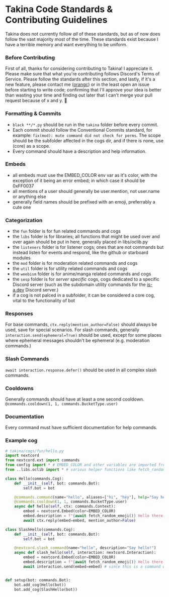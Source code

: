 # Takina Code Standards & Contributing Guidelines
Takina does not currently follow *all* of these standards, but as of now does follow the vast majority most of the time. These standards exist because I have a terrible memory and want everything to be uniform.

### Before Contributing
First of all, thanks for considering contributing to Takina! I appreciate it. Please make sure that what you're contributing follows Discord's Terms of Service. Please follow the standards after this section, and lastly, if it's a new feature, please contact me ([orangc](https://orangc.net)) or in the least open an issue before starting to write code; confirming that I'll approve your idea is better than wasting your time and finding out later that I can't merge your pull request because of x and y. 💖

### Formatting & Commits
- `black **/*.py` should be run in the `takina` folder before every commit.
- Each commit should follow the Conventional Commits standard, for example: `fix(mod): mute command did not check for perms`. The scope should be the subfolder affected in the cogs dir, and if there is none, use (core) as a scope.
- Every command should have a description and help information.

### Embeds
- all embeds must use the EMBED_COLOR env var as it's color, with the exception of it being an error embed; in which case it should be 0xFF0037
- all mentions of a user should generally be user.mention, not user.name or anything else
- generally field names should be prefixed with an emoji, preferrably a cute one

### Categorization
- the `fun` folder is for fun related commands and cogs
- the `libs` folder is for libraries; all functions that might be used over and over again should be put in here, generally placed in libs/oclib.py
- the `listeners` folder is for listener cogs; ones that are not commands but instead listen for events and respond, like the github or starboard modules
- the `mod` folder is for moderation related commands and cogs
- the `util` folder is for utility related commands and cogs
- the `weebism` folder is for anime/manga related commands and cogs
- the `sesp` folder is for *server specific* cogs, cogs dedicated to a specific Discord server (such as the subdomain utility commands for the [is-a.dev](https://is-a.dev) Discord server.)
- if a cog is not palced in a subfolder, it can be considered a core cog, vital to the functionality of bot

### Responses
For base commands, `ctx.reply(mention_author=False)` should always be used, save for special scenarios.
For slash commands, generally `interaction.send(ephemeral=True)` should be used, except for some places where ephemeral messages shouldn't be ephemeral (e.g. moderation commands.)

### Slash Commands
`await interaction.response.defer()` should be used in all complex slash commands.

### Cooldowns
Generally commands should have at least a one second cooldown.
`@commands.cooldown(1, 1, commands.BucketType.user)`

### Documentation
Every command must have sufficient documentation for help commands.

### Example cog
```py
# takina/cogs/fun/hello.py
import nextcord
from nextcord.ext import commands
from config import * # EMBED_COLOR and other variables are imported from here
from ..libs.oclib import * # various helper functions like fetch_random_emoji() or request() are imported from here

class Hello(commands.Cog):
    def __init__(self, bot: commands.Bot):
        self.bot = bot

    @commands.command(name="hello", aliases=["hi", "hey"], help="Say hello! \nUsage: `hello`.")
    @commands.cooldown(1, 1, commands.BucketType.user)
    async def hello(self, ctx: commands.Context):
        embed = nextcord.Embed(color=EMBED_COLOR)
        embed.description = f"{await fetch_random_emoji()} Hello there!"
        await ctx.reply(embed=embed, mention_author=False)

class SlashHello(commands.Cog):
    def __init__(self, bot: commands.Bot):
        self.bot = bot

    @nextcord.slash_command(name="hello", description="Say hello!")
    async def slash_hello(self, interaction: nextcord.Interaction):
        embed = nextcord.Embed(color=EMBED_COLOR)
        embed.description = f"{await fetch_random_emoji()} Hello there!"
        await interaction.send(embed=embed) # since this is a command with a very short response, we won't make it ephemeral


def setup(bot: commands.Bot):
    bot.add_cog(Hello(bot))
    bot.add_cog(SlashHello(bot))
```
